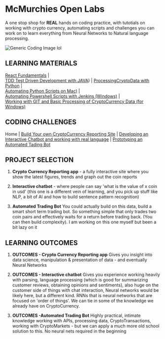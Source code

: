 
# McMurchies Open Labs

A one stop shop for **REAL** hands on coding practice, with tutotials on working with crypto currency, automating scripts and challenges you can work on to learn everything from Neural Networks to  Natural language processing.

![Generic Coding Image lol](https://assets.entrepreneur.com/content/3x2/2000/20150708172005-coding-working-workspace-apple-macintosh.jpeg?width=700&crop=2:1)


## LEARNING MATERIALS
[React Fundamentals](Tutorials/REACT/README.md) |  
[TDD Test Driven Development with JAVA](Tutorials/JAVATDD/README.md)) | 
[ProcessingCryptoData with Python](Tutorials/ProcessingCryptoData/README.md) |   
[Automating Python Scripts on Mac)](Tutorials/PythonAutomation/README.md) |  
[Automating Powershell Scripts with Jenkins (Windows)](Tutorials/JenkinsAutomation/README.md) |  
[Working with GIT and Basic Processing of CryptoCurrency Data (for Windows)](https://github.com/murchie85/CICD_ESSENTIALS/tree/master/LAB1-GIT)

## CODING CHALLENGES

Home | [Build Your own CryptoCurrency Reporting Site](PROJECTA-CRYPTO-REPORTING/README.md) | 
[Developing an Interactive Chatbot and working with real language](PROJECTA-CRYPTO-REPORTING/README.md) | 
[Prototyping an Automated Tading Bot](PROJECTA-CRYPTO-REPORTING/README.md)


## PROJECT SELECTION   

1. **Crypto Currency Reporting app** - a fully interactive site where you show the latest figures, trends and graph out the coin reports

2. **Interactive chatbot** - where people can say 'what is the value of x coin in usd' (this one is a different vein of learning, and you pick up stuff like NLP, a bit of AI and how to build sentence pattern recognition)

3. **Automated Trading Bot** You could actually build on this data, build a smart short term trading bot. So something simple that only trades two coin pairs and effectively waits for a return before trading back. (You can then build complexity). I am working on this one myself but been a bit lazy on it

## LEARNING OUTCOMES  

1. **OUTCOMES - Crypto Currency Reporting app** Gives you insight into data science, manipulation & presentation of data - and eventually Neural Networks

2. **OUTCOMES - Interactive chatbot** Gives you experience working heavily with parsing, language processing (which is good for summarizing customer reviews, obtaining opinions and sentiments), also huge on the customer side of things with chat interaction, Neural networks would be likely here, but a different kind. RNNs that is neural networks that are focused on 'order of things'. We can tie in some of the knowledge we already have on CryptoCurrency. 

3. **OUTCOMES -Automated Trading Bot** Highly practical, intimate knowledge working with APIs, processing data, CryptoTransactions, working with CryptoMarkets - but we can apply a much more old school solution to this. No neural nets required in the beginning